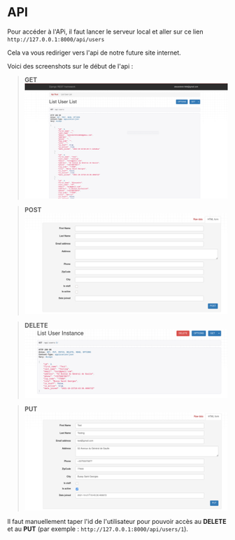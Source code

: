 # API

Pour accéder à l'APi, il faut lancer le serveur local et aller sur ce lien 
`http://127.0.0.1:8000/api/users`

Cela va vous rediriger vers l'api de notre future site internet.

Voici des screenshots sur le début de l'api :

> **GET**
![GET](Photos/Screenshot_20211021_222808.png)

> **POST**
![POST](Photos/post.png)

> **DELETE**
![DELETE](Photos/delete.png)

> **PUT**
![PUT](Photos/put.png)

Il faut manuellement taper l'id de l'utilisateur pour pouvoir accès au **DELETE** et au **PUT** (par exemple : `http://127.0.0.1:8000/api/users/1`).